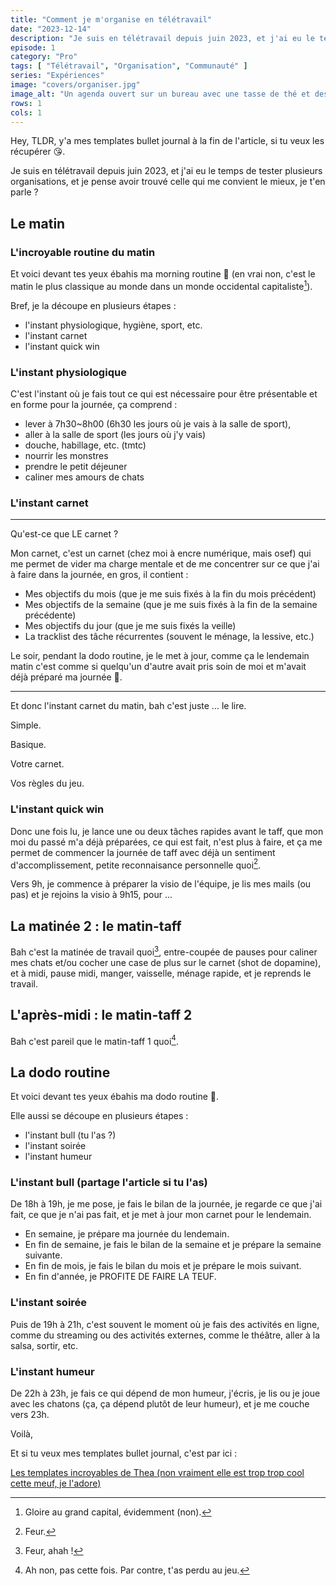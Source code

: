 ```yaml
---
title: "Comment je m'organise en télétravail"
date: "2023-12-14"
description: "Je suis en télétravail depuis juin 2023, et j'ai eu le temps de tester plusieurs organisations, et je pense avoir trouvé celle qui me convient le mieux, je t'en parle ?"
episode: 1
category: "Pro"
tags: [ "Télétravail", "Organisation", "Communauté" ]
series: "Expériences"
image: "covers/organiser.jpg"
image_alt: "Un agenda ouvert sur un bureau avec une tasse de thé et des fleurs"
rows: 1
cols: 1
---
```


Hey, TLDR, y'a mes templates bullet journal à la fin de l'article, si tu veux les récupérer 😘.

Je suis en télétravail depuis juin 2023, et j'ai eu le temps de tester plusieurs organisations, et je pense avoir trouvé
celle qui me convient le mieux, je t'en parle ?

## Le matin

### L'incroyable routine du matin

Et voici devant tes yeux ébahis ma morning routine 💅 (en vrai non, c'est le matin le plus classique au monde dans un
monde occidental capitaliste[^capitalisme]).

Bref, je la découpe en plusieurs étapes :

- l'instant physiologique, hygiène, sport, etc.
- l'instant carnet
- l'instant quick win

[^capitalisme]: Gloire au grand capital, évidemment (non).

### L'instant physiologique

C'est l'instant où je fais tout ce qui est nécessaire pour être présentable et en forme pour la journée, ça comprend :

- lever à 7h30~8h00 (6h30 les jours où je vais à la salle de sport),
- aller à la salle de sport (les jours où j'y vais)
- douche, habillage, etc. (tmtc)
- nourrir les monstres
- prendre le petit déjeuner
- caliner mes amours de chats

### L'instant carnet

---
Qu'est-ce que LE carnet ?

Mon carnet, c'est un carnet (chez moi à encre numérique, mais osef) qui me permet de vider ma charge mentale et de me
concentrer sur ce que j'ai à faire dans la journée, en gros, il contient :

- Mes objectifs du mois (que je me suis fixés à la fin du mois précédent)
- Mes objectifs de la semaine (que je me suis fixés à la fin de la semaine précédente)
- Mes objectifs du jour (que je me suis fixés la veille)
- La tracklist des tâche récurrentes (souvent le ménage, la lessive, etc.)

Le soir, pendant la dodo routine, je le met à jour, comme ça le lendemain matin c'est comme si quelqu'un d'autre avait
pris soin de moi et m'avait déjà préparé ma journée 🥰.

---

Et donc l'instant carnet du matin, bah c'est juste ... le lire.

Simple.

Basique.

Votre carnet.

Vos règles du jeu.

### L'instant quick win

Donc une fois lu, je lance une ou deux tâches rapides avant le taff, que mon moi du passé m'a déjà préparées, ce qui est
fait, n'est plus à faire, et ça me permet de commencer la journée de taff avec déjà un sentiment d'accomplissement,
petite reconnaisance personnelle quoi[^feur].

Vers 9h, je commence à préparer la visio de l'équipe, je lis mes mails (ou pas) et je rejoins la visio à 9h15, pour ...

[^feur]: Feur.

## La matinée 2 : le matin-taff

Bah c'est la matinée de travail quoi[^feur2], entre-coupée de pauses pour caliner mes chats et/ou cocher une case de
plus sur le carnet (shot de dopamine), et à midi, pause midi, manger, vaisselle, ménage rapide, et je reprends le
travail.

[^feur2]: Feur, ahah !

## L'après-midi : le matin-taff 2

Bah c'est pareil que le matin-taff 1 quoi[^feur3].

[^feur3]: Ah non, pas cette fois. Par contre, t'as perdu au jeu.

## La dodo routine

Et voici devant tes yeux ébahis ma dodo routine 💅.

Elle aussi se découpe en plusieurs étapes :

- l'instant bull (tu l'as ?)
- l'instant soirée
- l'instant humeur

### L'instant bull (partage l'article si tu l'as)

De 18h à 19h, je me pose, je fais le bilan de la journée, je regarde ce que j'ai fait, ce que je n'ai pas fait, et je
met à jour mon carnet pour le lendemain.

- En semaine, je prépare ma journée du lendemain.
- En fin de semaine, je fais le bilan de la semaine et je prépare la semaine suivante.
- En fin de mois, je fais le bilan du mois et je prépare le mois suivant.
- En fin d'année, je PROFITE DE FAIRE LA TEUF.

### L'instant soirée

Puis de 19h à 21h, c'est souvent le moment où je fais des activités en ligne, comme du streaming ou des activités
externes, comme le théâtre, aller à la salsa, sortir, etc.

### L'instant humeur

De 22h à 23h, je fais ce qui dépend de mon humeur, j'écris, je lis ou je joue avec les chatons (ça, ça dépend plutôt de
leur humeur), et je me couche vers 23h.

Voilà,

Et si tu veux mes templates bullet journal, c'est par ici :

[Les templates incroyables de Thea (non vraiment elle est trop trop cool cette meuf, je l'adore)](/posts/2023-12-14-comment-je-morganise-en-teletravail/TemplatesBujo.pdf)

